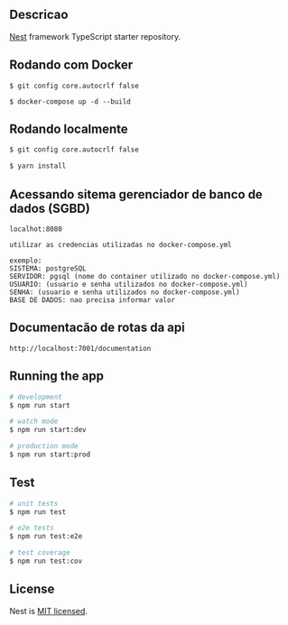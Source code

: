 ## Descricao

[Nest](https://github.com/nestjs/nest) framework TypeScript starter repository.


## Rodando com Docker

```docker
$ git config core.autocrlf false

$ docker-compose up -d --build

```

## Rodando localmente

```bash
$ git config core.autocrlf false

$ yarn install
```

## Acessando sitema gerenciador de banco de dados (SGBD)
```
localhot:8080

utilizar as credencias utilizadas no docker-compose.yml

exemplo:
SISTEMA: postgreSQL
SERVIDOR: pgsql (nome do container utilizado no docker-compose.yml)
USUARIO: (usuario e senha utilizados no docker-compose.yml)
SENHA: (usuario e senha utilizados no docker-compose.yml)
BASE DE DADOS: nao precisa informar valor

```

## Documentacão de rotas da api
```
http://localhost:7001/documentation
```

## Running the app

```bash
# development
$ npm run start

# watch mode
$ npm run start:dev

# production mode
$ npm run start:prod
```

## Test

```bash
# unit tests
$ npm run test

# e2e tests
$ npm run test:e2e

# test coverage
$ npm run test:cov
```

## License

Nest is [MIT licensed](LICENSE).
